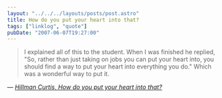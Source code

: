 ```yaml
---
layout: "../../../layouts/posts/post.astro"
title: How do you put your heart into that?
tags: ["linklog", "quote"]
pubDate: "2007-06-07T19:27:00"
---
```


> I explained all of this to the student. When I was finished he replied, "So, rather than just taking on jobs you can put your heart into, you should find a way to put your heart into everything you do." Which was a wonderful way to put it.

— <cite>[Hillman Curtis, _How do you put your heart into that?_](http://www.37signals.com/svn/posts/452-how-do-you-put-your-heart-into-that)</cite>
